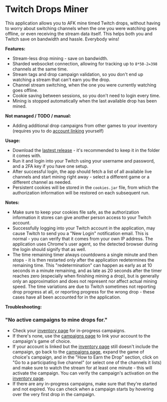 # Twitch Drops Miner

This application allows you to AFK mine timed Twitch drops, without having to worry about switching channels when the one you were watching goes offline, or even receiving the stream data itself. This helps both you and Twitch save on bandwidth and hassle. Everybody wins!

**Features:**

- Stream-less drop mining - save on bandwidth.
- Sharded websocket connection, allowing for tracking up to `8*50-2=398` channels at the same time.
- Stream tags and drop campaign validation, so you don't end up watching a stream that can't earn you the drop.
- Channel stream switching, when the one you were currently watching goes offline.
- Cookie saving between sessions, so you don't need to login every time.
- Mining is stopped automatically when the last available drop has been mined.

**Not managed / TODO / manual:**

- Adding additional drop campaigns from other games to your inventory (requires you to do [account linking](https://www.twitch.tv/drops/campaigns) yourself)

**Usage:**

- Download the [lastest release](https://github.com/DevilXD/TwitchDropsMiner/releases) - it's recommended to keep it in the folder it comes with.
- Run it and login into your Twitch using your username and password, and a 2FA key if you have one setup.
- After successful login, the app should fetch a list of all available live channels and start mining right away - select a different game or a different channel as needed.
- Persistent cookies will be stored in the `cookies.jar` file, from which the authorization information will be restored on each subsequent run.

**Notes:**

- Make sure to keep your cookies file safe, as the authorization information it stores can give another person access to your Twitch account.
- Successfully logging into your Twitch account in the application, may cause Twitch to send you a "New Login" notification email. This is normal - you can verify that it comes from your own IP address. The application uses Chrome's user agent, so the detected browser during the login should signify that as well.
- The time remaining timer always countdowns a single minute and then stops - it is then restarted only after the application redetermines the remaining time. This "redetermination" can happen as early as at 10 seconds in a minute remaining, and as late as 20 seconds after the timer reaches zero (especially when finishing mining a drop), but is generally only an approximation and does not represent nor affect actual mining speed. The time variations are due to Twitch sometimes not reporting drop progress at all, or reporting progress for the wrong drop - these cases have all been accounted for in the application.

**Troubleshooting:**

### "No active campaigns to mine drops for."

- Check your [inventory page](https://www.twitch.tv/drops/inventory) for in-progress campaigns.
- If there's none, use the [campaigns page](https://www.twitch.tv/drops/campaigns) to link your account to the campaign's game of choice.
- If your account is linked but the [inventory page](https://www.twitch.tv/drops/inventory) still doesn't include the campaign, go back to the [campaigns page](https://www.twitch.tv/drops/campaigns), expand the game of choice's campaign, and in the "How to Earn the Drop" section, click on "Go to a participating live channel" (or select one of the channels it lists) and make sure to watch the stream for at least one minute - this will activate the campaign. You can verify the campaign's activation on the [inventory page](https://www.twitch.tv/drops/inventory).
- If there are any in-progress campaigns, make sure that they're started and not expired. You can check when a campaign starts by hovering over the very first drop in the campaign.
